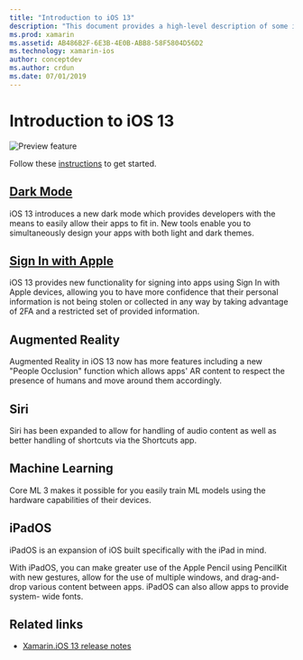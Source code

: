 ```yaml
---
title: "Introduction to iOS 13"
description: "This document provides a high-level description of some iOS 13 APIs for which Xamarin's preview release provides C# bindings."
ms.prod: xamarin
ms.assetid: AB486B2F-6E3B-4E0B-ABB8-58F5804D56D2
ms.technology: xamarin-ios
author: conceptdev
ms.author: crdun
ms.date: 07/01/2019
---
```

# Introduction to iOS 13

![Preview feature](~/media/shared/preview.png)

Follow these [instructions](~/ios/platform/ios13/get-started.md) to get started.

## [Dark Mode](dark-mode.md)

iOS 13 introduces a new dark mode which provides developers with the
means to easily allow their apps to fit in. New tools enable
you to simultaneously design your apps with both light and dark themes.

## [Sign In with Apple](sign-in.md)

iOS 13 provides new functionality for signing into apps using Sign In with
Apple devices, allowing you to have more confidence that their personal
information is not being stolen or collected in any way by taking advantage
of 2FA and a restricted set of provided information.

## Augmented Reality

Augmented Reality in iOS 13 now has more features including a new
"People Occlusion" function which allows apps' AR content to respect the
presence of humans and move around them accordingly.

## Siri

Siri has been expanded to allow for handling of audio content as well as
better handling of shortcuts via the Shortcuts app.

## Machine Learning

Core ML 3 makes it possible for you easily train ML models using the
hardware capabilities of their devices.

## iPadOS

iPadOS is an expansion of iOS built specifically with the iPad in mind.

With iPadOS, you can make greater use of the Apple Pencil using PencilKit
with new gestures, allow for the use of multiple windows, and drag-and-drop
various content between apps. iPadOS can also allow apps to provide system-
wide fonts.

## Related links

- [Xamarin.iOS 13 release notes](/xamarin/ios/release-notes/13/13.0)
